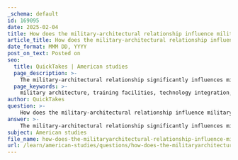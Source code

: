 ```yaml
---
_schema: default
id: 169095
date: 2025-02-04
title: How does the military-architectural relationship influence military training and education?
article_title: How does the military-architectural relationship influence military training and education?
date_format: MMM DD, YYYY
post_on_text: Posted on
seo:
  title: QuickTakes | American studies
  page_description: >-
    The military-architectural relationship significantly influences military training and education through the design of training facilities, integration of technology, historical context, psychological considerations, and connections with civilian infrastructure, enhancing the effectiveness of military programs.
  page_keywords: >-
    military architecture, training facilities, technology integration, military education, historical evolution, psychological factors, civilian infrastructure, immersive training, skill development, operational efficiency
author: QuickTakes
question: >-
    How does the military-architectural relationship influence military training and education?
answer: >-
    The military-architectural relationship significantly influences military training and education in several ways, primarily through the design and functionality of training facilities, the integration of technology, and the adaptation of training methodologies to meet contemporary military needs.\n\n1. **Design of Training Facilities**: Military architecture is meticulously crafted to support the specific needs of training programs. Modern military structures are designed to enhance operational efficiency and resource sustainability, which directly impacts how training is conducted. For instance, facilities are often equipped with advanced technology that allows for realistic simulations and training scenarios, thereby improving the effectiveness of military education. The architecture of these facilities reflects a focus on durability and functionality, which is essential for creating environments conducive to learning and skill development.\n\n2. **Integration of Technology**: The influence of technology on military architecture extends to training environments. As military architecture adapts to incorporate advanced technologies, training programs also evolve to leverage these innovations. This shift from a technology-based approach to a learner-centered approach in military training emphasizes instructional strategies that align with trainees' cognitive architecture. By utilizing modern technologies, such as virtual reality and simulation tools, military training can provide immersive experiences that enhance learning outcomes and prepare personnel for real-world scenarios.\n\n3. **Historical Context and Evolution**: The evolution of military training architecture, particularly during significant conflicts like World War II, has shaped contemporary training methodologies. The demands of rapid mobilization and readiness during the war led to the establishment of extensive training camps and innovative training methods. This historical context informs current practices, as military training continues to adapt to new challenges and technologies, ensuring that personnel are equipped with the necessary skills and knowledge.\n\n4. **Psychological and Emotional Considerations**: The emotional impact of space is also a critical factor in military training. Thoughtfully designed training environments can foster morale among personnel, which is essential for effective learning and performance. The architectural design of training facilities can influence the psychological well-being of trainees, thereby enhancing their overall training experience.\n\n5. **Interconnectedness with Civilian Infrastructure**: Military architecture not only serves military purposes but also influences civilian infrastructure. The advanced engineering principles and materials developed for military use often find their way into civilian applications, enhancing safety, functionality, and resilience in broader urban contexts. This interconnectedness highlights the importance of military architecture in shaping both military training and the environments in which personnel operate.\n\nIn summary, the military-architectural relationship plays a crucial role in shaping military training and education by influencing the design of training facilities, integrating technology, adapting historical methodologies, considering psychological impacts, and connecting military and civilian infrastructure. These factors collectively enhance the effectiveness of military training programs and prepare personnel for the complexities of modern warfare.
subject: American studies
file_name: how-does-the-militaryarchitectural-relationship-influence-military-training-and-education.md
url: /learn/american-studies/questions/how-does-the-militaryarchitectural-relationship-influence-military-training-and-education
---
```


&nbsp;